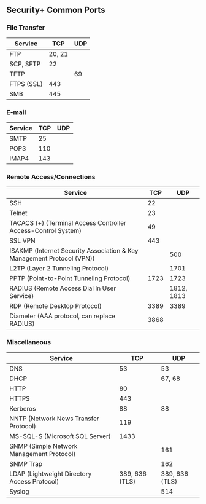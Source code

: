 ## Security+ Common Ports

### File Transfer

| Service    | TCP    | UDP |
|------------|--------|-----|
| FTP        | 20, 21 |     |
| SCP, SFTP  | 22     |     |
| TFTP       |        | 69  |
| FTPS (SSL) | 443    |     |
| SMB        | 445    |     |

### E-mail

| Service | TCP | UDP |
|---------|-----|-----|
| SMTP    | 25  |     |
| POP3    | 110 |     |
| IMAP4   | 143 |     |

### Remote Access/Connections

| Service                                                                  | TCP  | UDP        |
|--------------------------------------------------------------------------|------|------------|
| SSH                                                                      | 22   |            |
| Telnet                                                                   | 23   |            |
| TACACS (+) (Terminal Access Controller Access-Control System)            | 49   |            |
| SSL VPN                                                                  | 443  |            |
| ISAKMP (Internet Security Association & Key Management Protocol (VPN))   |      | 500        |
| L2TP (Layer 2 Tunneling Protocol)                                        |      | 1701       |
| PPTP (Point-to-Point Tunneling Protocol)                                 | 1723 | 1723       |
| RADIUS (Remote Access Dial In User Service)                              |      | 1812, 1813 |
| RDP (Remote Desktop Protocol)                                            | 3389 | 3389       |
| Diameter (AAA protocol, can replace RADIUS)                              | 3868 |            |

### Miscellaneous

| Service                                      | TCP             | UDP             |
|----------------------------------------------|-----------------|-----------------|
| DNS                                          | 53              | 53              |
| DHCP                                         |                 | 67, 68          |
| HTTP                                         | 80              |                 |
| HTTPS                                        | 443             |                 |
| Kerberos                                     | 88              | 88              |
| NNTP (Network News Transfer Protocol)        | 119             |                 |
| MS-SQL-S (Microsoft SQL Server)              | 1433            |                 |
| SNMP (Simple Network Management Protocol)    |                 | 161             |
| SNMP Trap                                    |                 | 162             |
| LDAP (Lightweight Directory Access Protocol) | 389,  636 (TLS) | 389,  636 (TLS) |
| Syslog                                       |                 | 514             |
